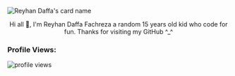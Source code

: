![Reyhan Daffa's card name](https://cardivo.vercel.app/api?name=Reyhan%20Daffa%20F.&description=Welcome%20To%20My%20GitHub%20😁&image=https://avatars.githubusercontent.com/u/106092370?v=4&backgroundColor=%23222C35&instagram=xx.zerrr&github=xxzerr&pattern=topography&colorPattern=%2347597E&fontColor=%23ddd&iconColor=%23fff&opacity=0.3)

<div align="center">
  Hi all 👋, I'm Reyhan Daffa Fachreza a random 15 years old kid who code for fun. Thanks for visiting my GitHub ^_^


  <div align="left">
  <p align="right"> <h3>Profile Views:</h3> <img src="https://komarev.com/ghpvc/?username=xxzerr&style=flat"
    alt="profile views" /> 
  </p>

